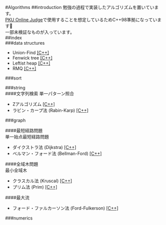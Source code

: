 #Algorithms
##introduction
勉強の過程で実装したアルゴリズムを置いています。  
[PKU Online Judge](http://poj.org)で使用することを想定しているためC++98準拠になっています🙏  
一部未検証なものが入っています。  
##index  
###data structures  
* Union-Find [[C++]](/data_structure/union_find.cpp)
* Fenwick tree [[C++]](/data_structure/fenwick_tree.cpp)
* Leftist heap [[C++]](/data_structure/leftist_heap.cpp)
* RMQ [[C++]](/data_structure/range_minimum_query.cpp)

###sort  

###string  
####文字列検索
単一パターン照合
* Zアルゴリズム [[C++]](string/z_algorithm.cpp)
* ラビン・カープ法 (Rabin-Karp) [[C++]](string/rabin_karp.cpp)

###graph  

####最短経路問題  
単一始点最短経路問題
* ダイクストラ法 (Dijkstra) [[C++]](/graph/dijkstra.cpp)
* ベルマン・フォード法 (Bellman-Ford) [[C++]](/graph/bellman_ford.cpp)

####全域木問題  
最小全域木
* クラスカル法 (Kruscal) [[C++]](/graph/kruscal.cpp)
* プリム法 (Prim) [[C++]](/graph/prim.cpp)

####最大流
* フォード・ファルカーソン法 (Ford-Fulkerson) [[C++]](/graph/network/ford_fulkerson.cpp)

###numerics  
